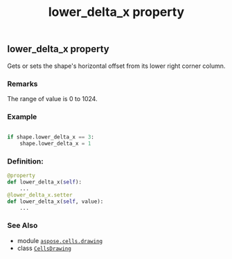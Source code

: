 ﻿---
title: lower_delta_x property
second_title: Aspose.Cells for Python via .NET API References
description: 
type: docs
weight: 740
url: /aspose.cells.drawing/cellsdrawing/lower_delta_x/
is_root: false
---

## lower_delta_x property


Gets or sets the shape's horizontal  offset from its lower right corner column.

### Remarks 


The range of value is 0 to 1024.

### Example 


```python

if shape.lower_delta_x == 3:
    shape.lower_delta_x = 1

```
### Definition:
```python
@property
def lower_delta_x(self):
    ...
@lower_delta_x.setter
def lower_delta_x(self, value):
    ...
```

### See Also
* module [`aspose.cells.drawing`](../../)
* class [`CellsDrawing`](/cells/python-net/aspose.cells.drawing/cellsdrawing)
